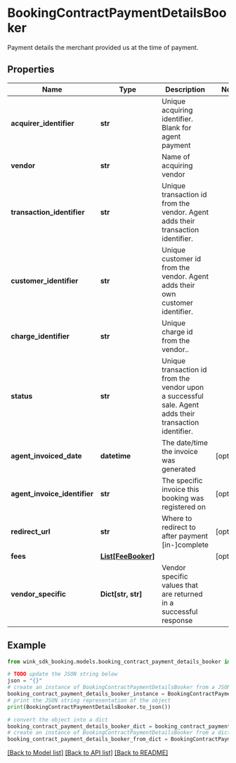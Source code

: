 # BookingContractPaymentDetailsBooker

Payment details the merchant provided us at the time of payment.

## Properties

Name | Type | Description | Notes
------------ | ------------- | ------------- | -------------
**acquirer_identifier** | **str** | Unique acquiring identifier. Blank for agent payment | 
**vendor** | **str** | Name of acquiring vendor | 
**transaction_identifier** | **str** | Unique transaction id from the vendor. Agent adds their transaction identifier. | 
**customer_identifier** | **str** | Unique customer id from the vendor. Agent adds their own customer identifier. | 
**charge_identifier** | **str** | Unique charge id from the vendor.. | 
**status** | **str** | Unique transaction id from the vendor upon a successful sale. Agent adds their transaction identifier. | 
**agent_invoiced_date** | **datetime** | The date/time the invoice was generated | [optional] 
**agent_invoice_identifier** | **str** | The specific invoice this booking was registered on | [optional] 
**redirect_url** | **str** | Where to redirect to after payment [in-]complete | [optional] 
**fees** | [**List[FeeBooker]**](FeeBooker.md) |  | [optional] 
**vendor_specific** | **Dict[str, str]** | Vendor specific values that are returned in a successful response | 

## Example

```python
from wink_sdk_booking.models.booking_contract_payment_details_booker import BookingContractPaymentDetailsBooker

# TODO update the JSON string below
json = "{}"
# create an instance of BookingContractPaymentDetailsBooker from a JSON string
booking_contract_payment_details_booker_instance = BookingContractPaymentDetailsBooker.from_json(json)
# print the JSON string representation of the object
print(BookingContractPaymentDetailsBooker.to_json())

# convert the object into a dict
booking_contract_payment_details_booker_dict = booking_contract_payment_details_booker_instance.to_dict()
# create an instance of BookingContractPaymentDetailsBooker from a dict
booking_contract_payment_details_booker_from_dict = BookingContractPaymentDetailsBooker.from_dict(booking_contract_payment_details_booker_dict)
```
[[Back to Model list]](../README.md#documentation-for-models) [[Back to API list]](../README.md#documentation-for-api-endpoints) [[Back to README]](../README.md)


